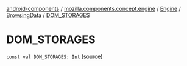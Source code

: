 [android-components](../../../index.md) / [mozilla.components.concept.engine](../../index.md) / [Engine](../index.md) / [BrowsingData](index.md) / [DOM_STORAGES](./-d-o-m_-s-t-o-r-a-g-e-s.md)

# DOM_STORAGES

`const val DOM_STORAGES: `[`Int`](https://kotlinlang.org/api/latest/jvm/stdlib/kotlin/-int/index.html) [(source)](https://github.com/mozilla-mobile/android-components/blob/master/components/concept/engine/src/main/java/mozilla/components/concept/engine/Engine.kt#L36)